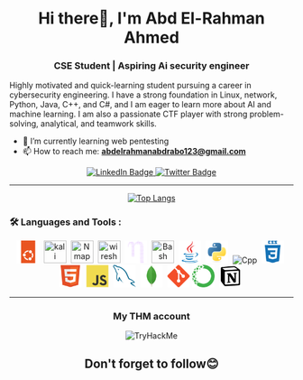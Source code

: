 <h1 align="center"> Hi there👋, I'm Abd El-Rahman Ahmed</h1>
<h3 align="center">CSE Student | Aspiring Ai security engineer</h3>
<p>Highly motivated and quick-learning student pursuing a career in cybersecurity engineering. I have a strong foundation in Linux, network, Python, Java, C++, and C#, and I am eager to learn more about AI and machine learning. I am also a passionate CTF player with strong problem-solving, analytical, and teamwork skills.</p>

- 🌱 I’m currently learning web pentesting
- 📫 How to reach me: **abdelrahmanabdrabo123@gmail.com**

<div align="center">
  <a target="_blank" href="https://www.linkedin.com/in/abd-el-rahman-ahmed-abdrabo/">
    <img src="https://img.shields.io/badge/LinkedIn-blue?style=for-the-badge&logo=linkedin&logoColor=white" alt="LinkedIn Badge"/>
  </a>
  <a href="https://x.com/Abdrabo_X" target="_blank" >
    <img src="https://img.shields.io/badge/X-black?style=for-the-badge&logo=twitter&logoColor=white" alt="Twitter Badge"/>
  </a>
</div>
<hr/>
<div align="center">
  
  [![Top Langs](https://github-readme-stats.vercel.app/api/top-langs/?username=Abdelrahman-Abdrabo&layout=compact&theme=vision-friendly-dark)](https://github.com/anuraghazra/github-readme-stats) 
  
</div>


### :hammer_and_wrench: Languages and Tools :
<div align="center">
  <img src="https://github.com/devicons/devicon/blob/master/icons/ubuntu/ubuntu-original.svg" title="ubuntu" **alt="**ubuntu**" width="40" height="40"/>&nbsp; 
  <img src="https://img.icons8.com/?size=100&id=101665&format=png&color=000000" title="kali" **alt="kali" width="40" height="40"/>&nbsp;
  <img src="https://img.icons8.com/?size=100&id=9b5wowKIlo9d&format=png&color=000000" title="Nmap" **alt="Nmap" width="40" height="40"/>&nbsp;
  <img src="https://img.icons8.com/?size=100&id=rOHcpTUtCTjr&format=png&color=000000" title="wireshark" **alt="wireshark" width="40" height="40"/>&nbsp;
  <img src="https://github.com/devicons/devicon/blob/master/icons/nano/nano-original.svg" title="nano" **alt="nano" width="40" height="40"/>&nbsp;
  <img src="https://img.icons8.com/?size=100&id=8gWOBXY72Osj&format=png&color=000000" title="Bash" **alt="Bash" width="40" height="40"/>&nbsp;
  <img src="https://github.com/devicons/devicon/blob/master/icons/java/java-original.svg" title="Java" alt="Java" width="40" height="40"/>&nbsp;
  <img src="https://github.com/devicons/devicon/blob/master/icons/python/python-original.svg" title="python" alt="python" width="40" height="40"/>&nbsp;
  <img src="https://img.icons8.com/?size=100&id=40669&format=png&color=000000" title="Cpp" alt="Cpp" width="40" height="40"/>&nbsp;
  <img src="https://github.com/devicons/devicon/blob/master/icons/css3/css3-plain-wordmark.svg"  title="CSS3" alt="CSS" width="40" height="40"/>&nbsp;
  <img src="https://github.com/devicons/devicon/blob/master/icons/html5/html5-original.svg" title="HTML5" alt="HTML" width="40" height="40"/>&nbsp;
  <img src="https://github.com/devicons/devicon/blob/master/icons/javascript/javascript-original.svg" title="JavaScript" alt="JavaScript" width="40" height="40"/>&nbsp;
  <img src="https://github.com/devicons/devicon/blob/master/icons/mysql/mysql-original.svg" title="MySQL"  alt="MySQL" width="40" height="40"/>&nbsp;
  <img src="https://github.com/devicons/devicon/blob/master/icons/mongodb/mongodb-original.svg" title="mongodb"  alt="mongodb" width="40" height="40"/>&nbsp; 
  <img src="https://github.com/devicons/devicon/blob/master/icons/git/git-original.svg" title="Git" **alt="Git" width="40" height="40"/>
  <img src="https://github.com/devicons/devicon/blob/master/icons/anaconda/anaconda-original.svg" title="anaconda" **alt="anaconda" width="40" height="40"/>&nbsp; 
  <img src="https://github.com/devicons/devicon/blob/master/icons/notion/notion-original.svg" title="notion" **alt="notion" width="40" height="40"/>&nbsp; 
</div>
<hr/>
<div align="center">
  <h3> My THM account </h3>
  <img src="https://tryhackme-badges.s3.amazonaws.com/abdrabo.png" alt="TryHackMe">
</div>
<h2 align="center" >Don't forget to follow😊</h2>

<!--
- 🔭 I’m currently working on ...
 <a target="_blank" href="your-youtube-URL">
    <img src="https://img.shields.io/badge/YouTube-red?style=for-the-badge&logo=youtube&logoColor=white" alt="Youtube Badge"/>
  </a>
  linux logo
  <img src="https://github.com/devicons/devicon/blob/master/icons/linux/linux-original.svg" title="linux" **alt="linux" width="40" height="40"/>&nbsp; 
  <hr/>
<div align="center">
  <p> My roadmap.sh account </p>
<a href="https://roadmap.sh"><img src="https://roadmap.sh/card/tall/6503af91df164ae1fe68d443?variant=dark" alt="roadmap.sh"/></a>
</div>
-->
